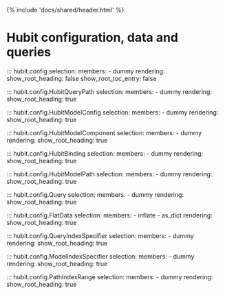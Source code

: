 
{% include 'docs/shared/header.html' %}
# Hubit configuration, data and queries
::: hubit.config
    selection:
        members:
            - dummy
    rendering:
        show_root_heading: false
        show_root_toc_entry: false

::: hubit.config.HubitQueryPath
    selection:
        members:
            - dummy
    rendering:
        show_root_heading: true

::: hubit.config.HubitModelConfig
    selection:
        members:
            - dummy
    rendering:
        show_root_heading: true

::: hubit.config.HubitModelComponent
    selection:
        members:
            - dummy
    rendering:
        show_root_heading: true

::: hubit.config.HubitBinding
    selection:
        members:
            - dummy
    rendering:
        show_root_heading: true

::: hubit.config.HubitModelPath
    selection:
        members:
            - dummy
    rendering:
        show_root_heading: true

::: hubit.config.Query
    selection:
        members:
            - dummy
    rendering:
        show_root_heading: true

::: hubit.config.FlatData
    selection:
        members:
            - inflate
            - as_dict
    rendering:
        show_root_heading: true

::: hubit.config.QueryIndexSpecifier
    selection:
        members:
            - dummy
    rendering:
        show_root_heading: true

::: hubit.config.ModelIndexSpecifier
    selection:
        members:
            - dummy
    rendering:
        show_root_heading: true

::: hubit.config.PathIndexRange
    selection:
        members:
            - dummy
    rendering:
        show_root_heading: true
